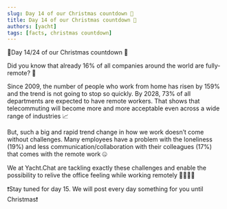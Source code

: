 ```yaml
---
slug: Day 14 of our Christmas countdown 🎄
title: Day 14 of our Christmas countdown 🎄
authors: [yacht]
tags: [facts, christmas countdown]
---
```


🎅Day 14/24 of our Christmas countdown 🎄

Did you know that already 16% of all companies around the world are fully-remote? 🤯

Since 2009, the number of people who work from home has risen by 159% and the trend is not going to stop so quickly. By 2028, 73% of all departments are expected to have remote workers. That shows that telecommuting will become more and more acceptable even across a wide range of industries 📈

But, such a big and rapid trend change in how we work doesn’t come without challenges. Many employees have a problem with the loneliness (19%) and less communication/collaboration with their colleagues (17%) that comes with the remote work 🤐

We at Yacht.Chat are tackling exactly these challenges and enable the possibility to relive the office feeling while working remotely 👩‍💻🧑‍💻

❗️Stay tuned for day 15. We will post every day something for you until Christmas❗️ 